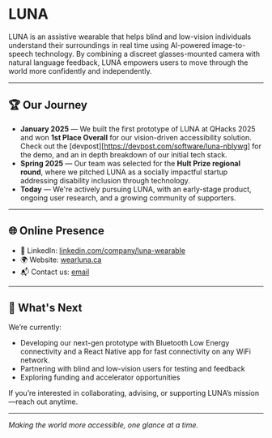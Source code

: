 # LUNA

LUNA is an assistive wearable that helps blind and low-vision individuals understand their surroundings in real time using AI-powered image-to-speech technology. By combining a discreet glasses-mounted camera with natural language feedback, LUNA empowers users to move through the world more confidently and independently.

---

## 🏆 Our Journey

- **January 2025** — We built the first prototype of LUNA at QHacks 2025 and won **1st Place Overall** for our vision-driven accessibility solution. Check out the [devpost][https://devpost.com/software/luna-nblywg] for the demo, and an in depth breakdown of our initial tech stack.
- **Spring 2025** — Our team was selected for the **Hult Prize regional round**, where we pitched LUNA as a socially impactful startup addressing disability inclusion through technology.
- **Today** — We're actively pursuing LUNA, with an early-stage product, ongoing user research, and a growing community of supporters.

---

## 🌐 Online Presence

- 💼 LinkedIn: [linkedin.com/company/luna-wearable](https://linkedin.com/company/lunawearables)
- 🌍 Website: [wearluna.ca](https://www.wearluna.ca/)
- 📬 Contact us: [email](mailto:hello@info@wearluna.ca)

---

## 🚀 What's Next

We’re currently:
- Developing our next-gen prototype with Bluetooth Low Energy connectivity and a React Native app for fast connectivity on any WiFi network.
- Partnering with blind and low-vision users for testing and feedback
- Exploring funding and accelerator opportunities

If you’re interested in collaborating, advising, or supporting LUNA’s mission—reach out anytime.

---

*Making the world more accessible, one glance at a time.*
